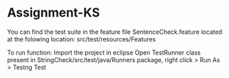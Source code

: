 # Assignment-KS

You can find the test suite in the feature file SentenceCheck.feature located at the folowing location:
src/test/resources/Features

To run function:
Import the project in eclipse
Open TestRunner class present in StringCheck/src/test/java/Runners package, right click > Run As > Testng Test
